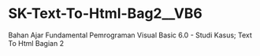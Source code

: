 # SK-Text-To-Html-Bag2__VB6
Bahan Ajar Fundamental Pemrograman Visual Basic 6.0 - Studi Kasus; Text To Html Bagian 2

